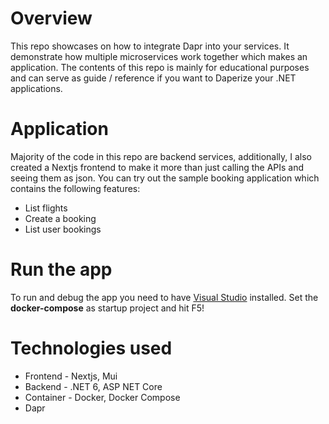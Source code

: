 # Overview 
This repo showcases on how to integrate Dapr into your services. It demonstrate how multiple microservices work together which makes an application. The contents of this repo is mainly for educational purposes and can serve as guide / reference if you want to Daperize your .NET applications. 

# Application
Majority of the code in this repo are backend services, additionally, I also created a Nextjs frontend to make it more than just calling the APIs and seeing them as json. You can try out the sample booking application which contains the following features:

- List flights
- Create a booking
- List user bookings

# Run the app
To run and debug the app you need to have [Visual Studio](https://visualstudio.microsoft.com/downloads/) installed. Set the **docker-compose** as startup project and hit F5!

# Technologies used
- Frontend - Nextjs, Mui
- Backend - .NET 6, ASP NET Core
- Container - Docker, Docker Compose
- Dapr

